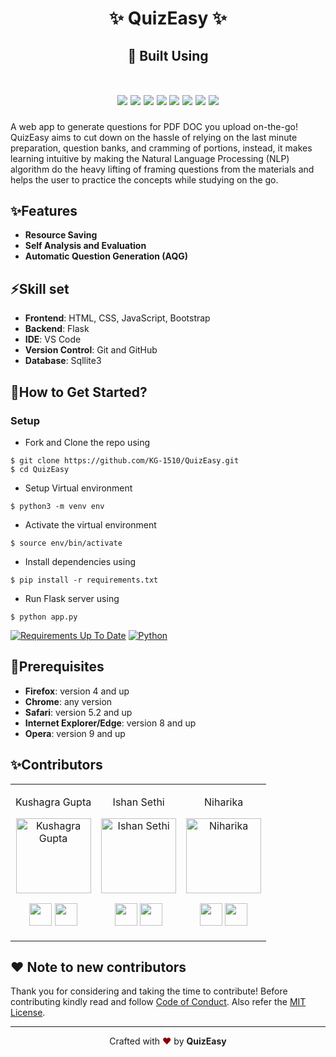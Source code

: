 <h1 align="center">
    ✨ QuizEasy ✨
</h1>
<h2 align="center">
    🔧 Built Using
    <br></br>
    <p align="center">
        <img src="https://img.shields.io/badge/HTML5-E34F26?style=for-the-badge&logo=html5&logoColor=white" />
        <img src="https://img.shields.io/badge/CSS3-1572B6?style=for-the-badge&logo=css3&logoColor=white" />
        <img src="https://img.shields.io/badge/JavaScript-323330?style=for-the-badge&logo=javascript&logoColor=F7DF1E" />
        <img src="https://img.shields.io/badge/Bootstrap-563D7C?style=for-the-badge&logo=bootstrap&logoColor=white" />
        <img src="https://img.shields.io/badge/Python-14354C?style=for-the-badge&logo=python&logoColor=white" />
        <img src="https://img.shields.io/badge/Flask-000000?style=for-the-badge&logo=flask&logoColor=white" />
        <img src="https://img.shields.io/badge/SQLite-07405E?style=for-the-badge&logo=sqlite&logoColor=white" />
        <img src="https://img.shields.io/badge/Visual_Studio_Code-0078D4?style=for-the-badge&logo=visual%20studio%20code&logoColor=white" />
    </p>
</h2>
A web app to generate questions for PDF DOC you upload on-the-go! QuizEasy aims to cut down on the hassle of relying on the last minute preparation, question banks, and cramming of portions, instead, it makes learning intuitive by making the Natural Language Processing (NLP) algorithm do the heavy lifting of framing questions from the materials and helps the user to practice the concepts while studying on the go.

## ✨Features

- **Resource Saving**
- **Self Analysis and Evaluation**
-  **Automatic Question Generation (AQG)**

## ⚡️Skill set

- **Frontend**: HTML, CSS, JavaScript, Bootstrap
- **Backend**: Flask
- **IDE**: VS Code
- **Version Control**: Git and GitHub
- **Database**: Sqllite3

## 🚀How to Get Started?

### Setup

- Fork and Clone the repo using

```
$ git clone https://github.com/KG-1510/QuizEasy.git
$ cd QuizEasy
```
- Setup Virtual environment

```
$ python3 -m venv env
```

- Activate the virtual environment

```
$ source env/bin/activate
```

- Install dependencies using

```
$ pip install -r requirements.txt
```

- Run Flask server using

```
$ python app.py
```
[![Requirements Up To Date](https://img.shields.io/badge/requirements-up%20to%20date-brightgreen)](https://github.com/KG-1510/QuizEasy/blob/main/requirements.txt)
[![Python](https://img.shields.io/badge/python-v3.7-blue)](https://www.python.org/)

## 📌Prerequisites

- **Firefox**: version 4 and up
- **Chrome**: any version
- **Safari**: version 5.2 and up
- **Internet Explorer/Edge**: version 8 and up
- **Opera**: version 9 and up


 ## ✨Contributors

<table>
<tr align="center">




<td>

Kushagra Gupta

<p align="center">
<img src = "https://avatars.githubusercontent.com/u/60519359?v=4"  height="120" alt="Kushagra Gupta">
</p>
<p align="center">
<a href = "https://github.com/KG-1510"><img src = "http://www.iconninja.com/files/241/825/211/round-collaboration-social-github-code-circle-network-icon.svg" width="36" height = "36"/></a>
<a href = "https://www.linkedin.com/in/kg1510/">
<img src = "http://www.iconninja.com/files/863/607/751/network-linkedin-social-connection-circular-circle-media-icon.svg" width="36" height="36"/>
</a>
</p>
</td>

<td>

Ishan Sethi

<p align="center">
<img src = "https://avatars.githubusercontent.com/u/52794886?v=4"  height="120" alt="Ishan Sethi">
</p>
<p align="center">
<a href = "https://github.com/IshanSethi9"><img src = "http://www.iconninja.com/files/241/825/211/round-collaboration-social-github-code-circle-network-icon.svg" width="36" height = "36"/></a>
<a href = "https://www.linkedin.com/in/ishansethi09/">
<img src = "http://www.iconninja.com/files/863/607/751/network-linkedin-social-connection-circular-circle-media-icon.svg" width="36" height="36"/>
</a>
</p>
</td>

<td>

Niharika

<p align="center">
<img src = "https://avatars.githubusercontent.com/u/64249843?s=400&u=ed755948982b44a203d23e395f39ef3398eab6f5&v=4"  height="120" alt="Niharika">
</p>
<p align="center">
<a href = "https://github.com/D-Palamala-Sai-Niharika"><img src = "http://www.iconninja.com/files/241/825/211/round-collaboration-social-github-code-circle-network-icon.svg" width="36" height = "36"/></a>
<a href = "https://www.linkedin.com/in/sai-niharika-palamala-d-0342a2190/">
<img src = "http://www.iconninja.com/files/863/607/751/network-linkedin-social-connection-circular-circle-media-icon.svg" width="36" height="36"/>
</a>
</p>
</td>

  </table>
</tr>
  </table>

## ❤️ Note to new contributors

Thank you for considering and taking the time to contribute! Before contributing kindly read and follow [Code of Conduct](CODE_OF_CONDUCT.md). Also refer the [MIT License](LICENSE).
<hr>

<p align="center">
Crafted with <span style="color: #8b0000;">&hearts;</span> by <b>QuizEasy</b>
</p>

